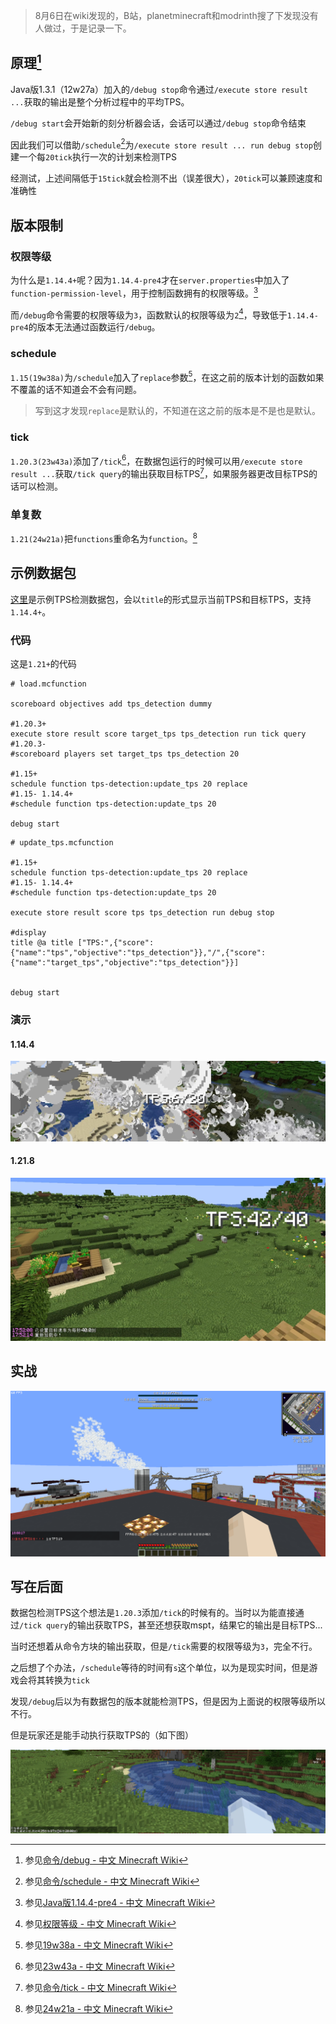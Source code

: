 <FeatureHead
    title = '[1. 14. 4+] TPS检测'
    authorName = hao145245
    avatarUrl = '../../_authors/hao145245.webp'
    :socialLinks="[
        { name: 'BiliBili', url: 'https://space.bilibili.com/600039129' },
        { name: 'GitHub', url: 'https://github.com/hao145245' }
    ]"
    cover = '../_assets/6.png'
/>

> 8月6日在wiki发现的，B站，planetminecraft和modrinth搜了下发现没有人做过，于是记录一下。

## 原理[^1]

Java版1.3.1（12w27a）加入的`/debug stop`命令通过`/execute store result ...`获取的输出是整个分析过程中的平均TPS。

`/debug start`会开始新的刻分析器会话，会话可以通过`/debug stop`命令结束

因此我们可以借助`/schedule`[^2]为`/execute store result ... run debug stop`创建一个每`20tick`执行一次的计划来检测TPS

经测试，上述间隔低于`15tick`就会检测不出（误差很大），`20tick`可以兼顾速度和准确性

## 版本限制

### 权限等级

为什么是`1.14.4+`呢？因为`1.14.4-pre4`才在`server.properties`中加入了`function-permission-level`，用于控制函数拥有的权限等级。[^3]

而`/debug`命令需要的权限等级为`3`，函数默认的权限等级为`2`[^4]，导致低于`1.14.4-pre4`的版本无法通过函数运行`/debug`。

### schedule

`1.15(19w38a)`为`/schedule`加入了`replace`参数[^5]，在这之前的版本计划的函数如果不覆盖的话不知道会不会有问题。

> 写到这才发现`replace`是默认的，不知道在这之前的版本是不是也是默认。

### tick

`1.20.3(23w43a)`添加了`/tick`[^6]，在数据包运行的时候可以用`/execute store result ...`获取`/tick query`的输出获取目标TPS[^7]，如果服务器更改目标TPS的话可以检测。

### 单复数

`1.21(24w21a)`把`functions`重命名为`function`。[^8]

## 示例数据包

[这里](https://github.com/hao145245/TPS-Detection)是示例TPS检测数据包，会以`title`的形式显示当前TPS和目标TPS，支持`1.14.4+`。

### 代码

这是`1.21+`的代码

```mcfunction
# load.mcfunction

scoreboard objectives add tps_detection dummy

#1.20.3+
execute store result score target_tps tps_detection run tick query
#1.20.3-
#scoreboard players set target_tps tps_detection 20

#1.15+
schedule function tps-detection:update_tps 20 replace
#1.15- 1.14.4+
#schedule function tps-detection:update_tps 20

debug start
```

```mcfunction
# update_tps.mcfunction

#1.15+
schedule function tps-detection:update_tps 20 replace
#1.15- 1.14.4+
#schedule function tps-detection:update_tps 20

execute store result score tps tps_detection run debug stop

#display
title @a title ["TPS:",{"score":{"name":"tps","objective":"tps_detection"}},"/",{"score":{"name":"target_tps","objective":"tps_detection"}}]


debug start
```

### 演示

#### 1.14.4

![1.14.4](1.14.4.png)

#### 1.21.8

![1.21.8](1.21.8_1.png)

## 实战

![实战](1.21.8_2.png)

## 写在后面

数据包检测TPS这个想法是`1.20.3`添加`/tick`的时候有的。当时以为能直接通过`/tick query`的输出获取TPS，甚至还想获取mspt，结果它的输出是目标TPS...

当时还想着从命令方块的输出获取，但是`/tick`需要的权限等级为`3`，完全不行。

之后想了个办法，`/schedule`等待的时间有`s`这个单位，以为是现实时间，但是游戏会将其转换为`tick`

发现`/debug`后以为有数据包的版本就能检测TPS，但是因为上面说的权限等级所以不行。

但是玩家还是能手动执行获取TPS的（如下图）

![1.13](1.13.png)

[^1]: 参见[命令/debug - 中文 Minecraft Wiki](https://zh.minecraft.wiki/w/%E5%91%BD%E4%BB%A4/debug)

[^2]: 参见[命令/schedule - 中文 Minecraft Wiki](https://zh.minecraft.wiki/w/%E5%91%BD%E4%BB%A4/schedule)

[^3]: 参见[Java版1.14.4-pre4 - 中文 Minecraft Wiki](https://zh.minecraft.wiki/w/Java%E7%89%881.14.4-pre4)

[^4]: 参见[权限等级 - 中文 Minecraft Wiki](https://zh.minecraft.wiki/w/%E6%9D%83%E9%99%90%E7%AD%89%E7%BA%A7#Java%E7%89%88_2)

[^5]: 参见[19w38a - 中文 Minecraft Wiki](https://zh.minecraft.wiki/w/19w38a)

[^6]: 参见[23w43a - 中文 Minecraft Wiki](https://zh.minecraft.wiki/w/23w43a)

[^7]: 参见[命令/tick - 中文 Minecraft Wiki](https://zh.minecraft.wiki/w/%E5%91%BD%E4%BB%A4/tick)

[^8]: 参见[24w21a - 中文 Minecraft Wiki](https://zh.minecraft.wiki/w/24w21a)
